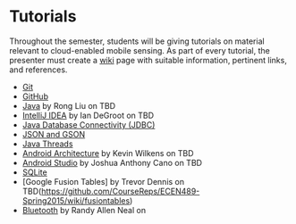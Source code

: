 Tutorials
=========

Throughout the semester, students will be giving tutorials on material relevant to cloud-enabled mobile sensing.
As part of every tutorial, the presenter must create a [wiki](https://github.com/CourseReps/ECEN489-Spring2015/wiki) page with suitable information, pertinent links, and references.

* [Git](https://github.com/CourseReps/ECEN489-Spring2015/wiki/git)  
* [GitHub](https://github.com/CourseReps/ECEN489-Spring2015/wiki/github)
* [Java](https://github.com/CourseReps/ECEN489-Spring2015/wiki/java) by Rong Liu on TBD
* [IntelliJ IDEA](https://github.com/CourseReps/ECEN489-Spring2015/wiki/intellij) by Ian DeGroot on TBD
* [Java Database Connectivity (JDBC)](https://github.com/CourseReps/ECEN489-Spring2015/wiki/jdbc)
* [JSON and GSON](https://github.com/CourseReps/ECEN489-Spring2015/wiki/json)
* [Java Threads](https://github.com/CourseReps/ECEN489-Spring2015/wiki/threads)
* [Android Architecture](https://github.com/CourseReps/ECEN489-Spring2015/wiki/android) by Kevin Wilkens on TBD
* [Android Studio](https://github.com/CourseReps/ECEN489-Spring2015/wiki/androidstudio) by Joshua Anthony Cano on TBD
* [SQLite](https://github.com/CourseReps/ECEN489-Spring2015/wiki/sqlite)
* [Google Fusion Tables] by Trevor Dennis on TBD(https://github.com/CourseReps/ECEN489-Spring2015/wiki/fusiontables)
* [Bluetooth](https://github.com/CourseReps/ECEN489-Spring2015/wiki/bluetooth) by Randy Allen Neal on 

